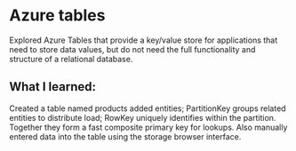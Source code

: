 # Azure tables

Explored Azure Tables that provide a key/value store for applications that need to store data values, but do not need the full functionality and structure of a relational database.

## What I learned:
Created a table named products
added entities; PartitionKey groups related entities to distribute load; RowKey uniquely identifies within the partition. Together they form a fast composite primary key for lookups. Also manually entered data into the table using the storage browser interface.

